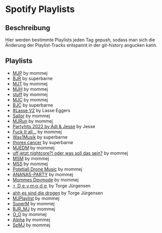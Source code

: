 # Spotify Playlists

## Beschreibung
Hier werden bestimmte Playlists jeden Tag gepush, sodass man sich die Änderung der Playlist-Tracks entspannt in der git-history angucken kann. 

## Playlists
<!-- PLAYLIST_LIST_START -->
- [MJP](./playlists/1dPHFqkoDZnFF7ZZA7DkBg.md) by mommej
- [BJR](./playlists/2OGbu76R0dypaQ1ETYoKt6.md) by superbarne
- [MJT](./playlists/22LdnRcRxREb7OU1Cnmc87.md) by mommej
- [MJH](./playlists/1g0X4ss7beyVCVrdGGmBLd.md) by mommej
- [stuff](./playlists/0S0IqQawrJdhYOcadAUDIn.md) by mommej
- [MJC](./playlists/7BAQT00qu77BBIuz0SI48V.md) by mommej
- [BJC](./playlists/2WA4gSm3sRpPV254wWNHm1.md) by superbarne
- [#Lasse V2](./playlists/5Hnxb4bUBHucIujLqlJ9M9.md) by Lasse Eggers
- [Sailor](./playlists/0U5kyTxwSBcfdU3J2AeDM7.md) by mommej
- [MJRun](./playlists/0GdvGuDRzxUR2ae4aCc4iH.md) by mommej
- [Partyhits 2022  by Adi & Jesse](./playlists/0nsVxcvJ9EfZ6RrhMUajiR.md) by Jesse
- [Fuck It all...](./playlists/4A9dvoW5KFzGMr9v9ISW8u.md) by mommej
- [Was1Musik](./playlists/0pBGVWFVP34qSRTzx4YkSV.md) by superbarne
- [thores cancer](./playlists/5YtzlwprYyWThdtw3PPMLb.md) by superbarne
- [MJEDM](./playlists/0UCEfKB1RwRNHaStFJhftV.md) by mommej
- [uff jetzt nightcore?! oder was soll das sein?](./playlists/1Ez9t57gWtblA9NSYpZ6Ya.md) by mommej
- [MSM](./playlists/5XqL6fli2qitRvFU3YZmlM.md) by mommej
- [MSS](./playlists/3taOMy0qFGFwCBylw2H5th.md) by mommej
- [Potetiall Drone Music](./playlists/3W7sNMLJIRlUb1riDk9fSF.md) by mommej
- [ANANAS-PARTY](./playlists/4jw0V6BFkByyfqXrTT9qPC.md) by mommej
- [Mommes Devmode](./playlists/54leGMs2UnBmGe6KyF6ppa.md) by mommej
- [⚡️ Ｄｅｖｍｏｄｅ](./playlists/10Hy47H8sUkwMmwOGDotjw.md) by Torge Jürgensen
- [ahh es sind die drogen](./playlists/5BVsj4l6eXPfN69uX3q5bx.md) by Torge Jürgensen
- [MJPlaylist](./playlists/4sYqHeNuEfSlra11eJd7VA.md) by mommej
- [SuperM](./playlists/4eynDUqfGTO9ZChCIBbrob.md) by mommej
- [BJR_MJ](./playlists/4raNqZhMK1t38eIYmAogdM.md) by mommej
- [O_O](./playlists/0o5gR1hZ4IaehNsBVtR8JQ.md) by mommej
- [Alpha](./playlists/1oNxTzeXDBAh0SNL82m6t2.md) by mommej
- [SpMJ](./playlists/0DqefrzsLTSAbU6218m4w9.md) by mommej
<!-- PLAYLIST_LIST_END -->

